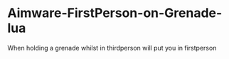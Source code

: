 # Aimware-FirstPerson-on-Grenade-lua

When holding a grenade whilst in thirdperson will put you in firstperson
